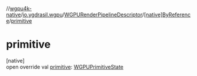 //[wgpu4k-native](../../../../index.md)/[io.ygdrasil.wgpu](../../index.md)/[WGPURenderPipelineDescriptor](../index.md)/[[native]ByReference](index.md)/[primitive](primitive.md)

# primitive

[native]\
open override val [primitive](primitive.md): [WGPUPrimitiveState](../../-w-g-p-u-primitive-state/index.md)